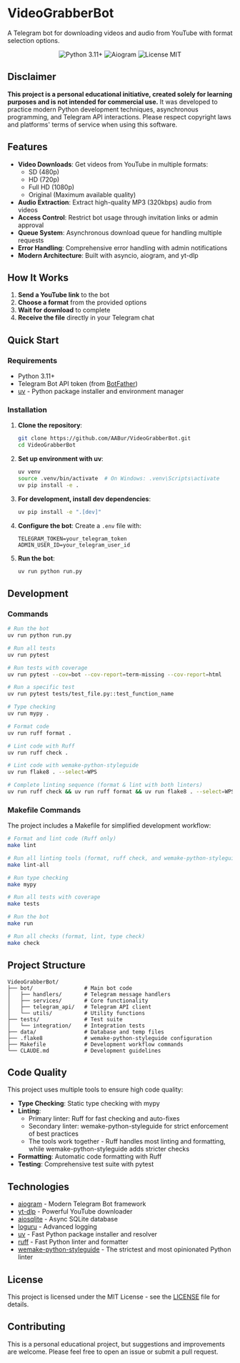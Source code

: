 # VideoGrabberBot

A Telegram bot for downloading videos and audio from YouTube with format selection options.

<p align="center">
  <img src="https://img.shields.io/badge/python-3.11%2B-blue" alt="Python 3.11+">
  <img src="https://img.shields.io/badge/framework-aiogram-blue" alt="Aiogram">
  <img src="https://img.shields.io/badge/license-MIT-green" alt="License MIT">
</p>

## Disclaimer

**This project is a personal educational initiative, created solely for learning purposes and is not intended for commercial use.** It was developed to practice modern Python development techniques, asynchronous programming, and Telegram API interactions. Please respect copyright laws and platforms' terms of service when using this software.

## Features

- **Video Downloads**: Get videos from YouTube in multiple formats:
  - SD (480p)
  - HD (720p)
  - Full HD (1080p)
  - Original (Maximum available quality)
- **Audio Extraction**: Extract high-quality MP3 (320kbps) audio from videos
- **Access Control**: Restrict bot usage through invitation links or admin approval
- **Queue System**: Asynchronous download queue for handling multiple requests
- **Error Handling**: Comprehensive error handling with admin notifications
- **Modern Architecture**: Built with asyncio, aiogram, and yt-dlp

## How It Works

1. **Send a YouTube link** to the bot
2. **Choose a format** from the provided options
3. **Wait for download** to complete
4. **Receive the file** directly in your Telegram chat

## Quick Start

### Requirements

- Python 3.11+
- Telegram Bot API token (from [BotFather](https://t.me/botfather))
- [uv](https://github.com/astral-sh/uv) - Python package installer and environment manager

### Installation

1. **Clone the repository**:
   ```bash
   git clone https://github.com/AABur/VideoGrabberBot.git
   cd VideoGrabberBot
   ```

2. **Set up environment with uv**:
   ```bash
   uv venv
   source .venv/bin/activate  # On Windows: .venv\Scripts\activate
   uv pip install -e .
   ```

3. **For development, install dev dependencies**:
   ```bash
   uv pip install -e ".[dev]"
   ```

4. **Configure the bot**:
   Create a `.env` file with:
   ```
   TELEGRAM_TOKEN=your_telegram_token
   ADMIN_USER_ID=your_telegram_user_id
   ```

5. **Run the bot**:
   ```bash
   uv run python run.py
   ```

## Development

### Commands

```bash
# Run the bot
uv run python run.py

# Run all tests
uv run pytest

# Run tests with coverage
uv run pytest --cov=bot --cov-report=term-missing --cov-report=html

# Run a specific test
uv run pytest tests/test_file.py::test_function_name

# Type checking
uv run mypy .

# Format code
uv run ruff format .

# Lint code with Ruff
uv run ruff check .

# Lint code with wemake-python-styleguide
uv run flake8 . --select=WPS

# Complete linting sequence (format & lint with both linters)
uv run ruff check && uv run ruff format && uv run flake8 . --select=WPS
```

### Makefile Commands

The project includes a Makefile for simplified development workflow:

```bash
# Format and lint code (Ruff only)
make lint

# Run all linting tools (format, ruff check, and wemake-python-styleguide)
make lint-all

# Run type checking
make mypy

# Run all tests with coverage
make tests

# Run the bot
make run

# Run all checks (format, lint, type check)
make check
```

## Project Structure

```
VideoGrabberBot/
├── bot/                # Main bot code
│   ├── handlers/       # Telegram message handlers
│   ├── services/       # Core functionality
│   ├── telegram_api/   # Telegram API client
│   └── utils/          # Utility functions
├── tests/              # Test suite
│   └── integration/    # Integration tests
├── data/               # Database and temp files
├── .flake8             # wemake-python-styleguide configuration
├── Makefile            # Development workflow commands
└── CLAUDE.md           # Development guidelines
```

## Code Quality

This project uses multiple tools to ensure high code quality:

- **Type Checking**: Static type checking with mypy
- **Linting**: 
  - Primary linter: Ruff for fast checking and auto-fixes
  - Secondary linter: wemake-python-styleguide for strict enforcement of best practices
  - The tools work together - Ruff handles most linting and formatting, while wemake-python-styleguide adds stricter checks
- **Formatting**: Automatic code formatting with Ruff
- **Testing**: Comprehensive test suite with pytest

## Technologies

- [aiogram](https://docs.aiogram.dev/) - Modern Telegram Bot framework
- [yt-dlp](https://github.com/yt-dlp/yt-dlp) - Powerful YouTube downloader
- [aiosqlite](https://aiosqlite.omnilib.dev/) - Async SQLite database
- [loguru](https://loguru.readthedocs.io/) - Advanced logging
- [uv](https://github.com/astral-sh/uv) - Fast Python package installer and resolver
- [ruff](https://github.com/astral-sh/ruff) - Fast Python linter and formatter
- [wemake-python-styleguide](https://github.com/wemake-services/wemake-python-styleguide) - The strictest and most opinionated Python linter

## License

This project is licensed under the MIT License - see the [LICENSE](LICENSE) file for details.

## Contributing

This is a personal educational project, but suggestions and improvements are welcome. Please feel free to open an issue or submit a pull request.